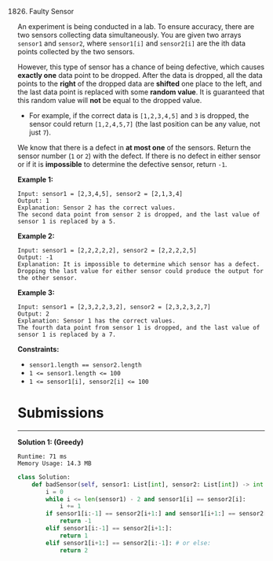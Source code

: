 1826. Faulty Sensor

An experiment is being conducted in a lab. To ensure accuracy, there are two sensors collecting data simultaneously. You are given two arrays `sensor1` and `sensor2`, where `sensor1[i]` and `sensor2[i]` are the ith data points collected by the two sensors.

However, this type of sensor has a chance of being defective, which causes **exactly one** data point to be dropped. After the data is dropped, all the data points to the **right** of the dropped data are **shifted** one place to the left, and the last data point is replaced with some **random value**. It is guaranteed that this random value will **not** be equal to the dropped value.

* For example, if the correct data is `[1,2,3,4,5]` and `3` is dropped, the sensor could return `[1,2,4,5,7]` (the last position can be any value, not just `7`).

We know that there is a defect in **at most one** of the sensors. Return the sensor number (`1` or `2`) with the defect. If there is no defect in either sensor or if it is **impossible** to determine the defective sensor, return `-1`.

 

**Example 1:**
```
Input: sensor1 = [2,3,4,5], sensor2 = [2,1,3,4]
Output: 1
Explanation: Sensor 2 has the correct values.
The second data point from sensor 2 is dropped, and the last value of sensor 1 is replaced by a 5.
```

**Example 2:**
```
Input: sensor1 = [2,2,2,2,2], sensor2 = [2,2,2,2,5]
Output: -1
Explanation: It is impossible to determine which sensor has a defect.
Dropping the last value for either sensor could produce the output for the other sensor.
```

**Example 3:**
```
Input: sensor1 = [2,3,2,2,3,2], sensor2 = [2,3,2,3,2,7]
Output: 2
Explanation: Sensor 1 has the correct values.
The fourth data point from sensor 1 is dropped, and the last value of sensor 1 is replaced by a 7.
```

**Constraints:**

* `sensor1.length == sensor2.length`
* `1 <= sensor1.length <= 100`
* `1 <= sensor1[i], sensor2[i] <= 100`

# Submissions
---
**Solution 1: (Greedy)**
```
Runtime: 71 ms
Memory Usage: 14.3 MB
```
```python
class Solution:
    def badSensor(self, sensor1: List[int], sensor2: List[int]) -> int:
        i = 0
        while i <= len(sensor1) - 2 and sensor1[i] == sensor2[i]:
            i += 1
        if sensor1[i:-1] == sensor2[i+1:] and sensor1[i+1:] == sensor2[i:-1]:
            return -1
        elif sensor1[i:-1] == sensor2[i+1:]:
            return 1
        elif sensor1[i+1:] == sensor2[i:-1]: # or else:
            return 2
```
